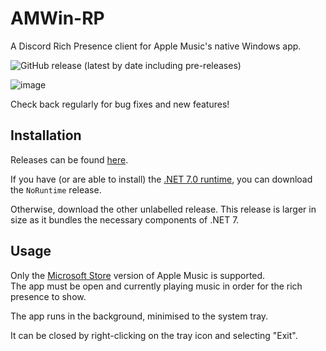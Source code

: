 # AMWin-RP
A Discord Rich Presence client for Apple Music's native Windows app.

![GitHub release (latest by date including pre-releases)](https://img.shields.io/github/downloads-pre/PKBeam/AMWin-RP/latest/total)

![image](https://user-images.githubusercontent.com/18737124/213862194-e02ec9e7-07ab-481f-9dc5-451b9159c903.png)

Check back regularly for bug fixes and new features!

## Installation

Releases can be found [here](https://github.com/PKBeam/AMWin-RP/releases).

If you have (or are able to install) the [.NET 7.0 runtime](https://dotnet.microsoft.com/en-us/download/dotnet/7.0), you can download the `NoRuntime` release.

Otherwise, download the other unlabelled release. This release is larger in size as it bundles the necessary components of .NET 7.

## Usage

Only the [Microsoft Store](https://apps.microsoft.com/store/detail/apple-music-preview/9PFHDD62MXS1) version of Apple Music is supported.     
The app must be open and currently playing music in order for the rich presence to show. 

The app runs in the background, minimised to the system tray. 

It can be closed by right-clicking on the tray icon and selecting "Exit".

